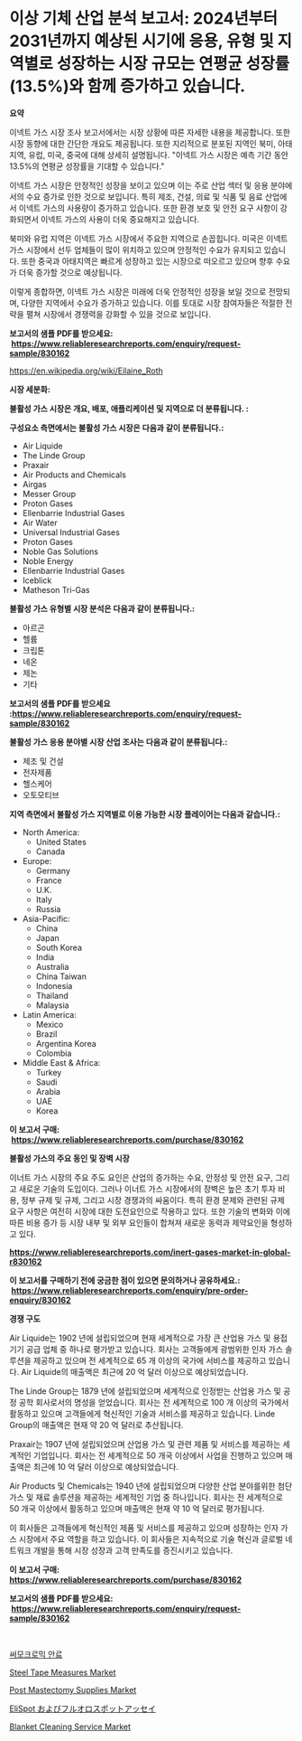<p><h1>이상 기체 산업 분석 보고서: 2024년부터 2031년까지 예상된 시기에 응용, 유형 및 지역별로 성장하는 시장 규모는 연평균 성장률(13.5%)와 함께 증가하고 있습니다.</h1></p><p><strong>요약</strong></p>
<p><p>이넥트 가스 시장 조사 보고서에서는 시장 상황에 따른 자세한 내용을 제공합니다. 또한 시장 동향에 대한 간단한 개요도 제공됩니다. 또한 지리적으로 분포된 지역인 북미, 아태지역, 유럽, 미국, 중국에 대해 상세히 설명됩니다. "이넥트 가스 시장은 예측 기간 동안 13.5%의 연평균 성장률을 기대할 수 있습니다." </p><p>이넥트 가스 시장은 안정적인 성장을 보이고 있으며 이는 주로 산업 섹터 및 응용 분야에서의 수요 증가로 인한 것으로 보입니다. 특히 제조, 건설, 의료 및 식품 및 음료 산업에서 이넥트 가스의 사용량이 증가하고 있습니다. 또한 환경 보호 및 안전 요구 사항이 강화되면서 이넥트 가스의 사용이 더욱 중요해지고 있습니다.</p><p>북미와 유럽 지역은 이넥트 가스 시장에서 주요한 지역으로 손꼽힙니다. 미국은 이넥트 가스 시장에서 선두 업체들이 많이 위치하고 있으며 안정적인 수요가 유지되고 있습니다. 또한 중국과 아태지역은 빠르게 성장하고 있는 시장으로 떠오르고 있으며 향후 수요가 더욱 증가할 것으로 예상됩니다.</p><p>이렇게 종합하면, 이넥트 가스 시장은 미래에 더욱 안정적인 성장을 보일 것으로 전망되며, 다양한 지역에서 수요가 증가하고 있습니다. 이를 토대로 시장 참여자들은 적절한 전략을 펼쳐 시장에서 경쟁력을 강화할 수 있을 것으로 보입니다.</p></p>
<p><strong>보고서의 샘플 PDF를 받으세요: &nbsp;<a href="https://www.reliableresearchreports.com/enquiry/request-sample/830162">https://www.reliableresearchreports.com/enquiry/request-sample/830162</a></strong></p>
<p><a href="https://en.wikipedia.org/wiki/Eilaine_Roth">https://en.wikipedia.org/wiki/Eilaine_Roth</a></p>
<p><strong>시장 세분화:</strong></p>
<p><strong> 불활성 가스 시장은 개요, 배포, 애플리케이션 및 지역으로 더 분류됩니다. :</strong></p>
<p><strong>구성요소 측면에서는 불활성 가스 시장은 다음과 같이 분류됩니다.:</strong></p>
<p><ul><li>Air Liquide</li><li>The Linde Group</li><li>Praxair</li><li>Air Products and Chemicals</li><li>Airgas</li><li>Messer Group</li><li>Proton Gases</li><li>Ellenbarrie Industrial Gases</li><li>Air Water</li><li>Universal Industrial Gases</li><li>Proton Gases</li><li>Noble Gas Solutions</li><li>Noble Energy</li><li>Ellenbarrie Industrial Gases</li><li>Iceblick</li><li>Matheson Tri-Gas</li></ul></p>
<p><strong> 불활성 가스 유형별 시장 분석은 다음과 같이 분류됩니다.:</strong></p>
<p><ul><li>아르곤</li><li>헬륨</li><li>크립톤</li><li>네온</li><li>제논</li><li>기타</li></ul></p>
<p><strong>보고서의 샘플 PDF를 받으세요 :<a href="https://www.reliableresearchreports.com/enquiry/request-sample/830162">https://www.reliableresearchreports.com/enquiry/request-sample/830162</a></strong></p>
<p><strong> 불활성 가스 응용 분야별 시장 산업 조사는 다음과 같이 분류됩니다.:</strong></p>
<p><ul><li>제조 및 건설</li><li>전자제품</li><li>헬스케어</li><li>오토모티브</li></ul></p>
<p><strong>지역 측면에서 불활성 가스 지역별로 이용 가능한 시장 플레이어는 다음과 같습니다.:</strong></p>
<p><ul>
    <li>
        North America:
        <ul>
            <li>United States</li>
            <li>Canada</li>
        </ul>
    </li>
    <li>
        Europe:
        <ul>
            <li>Germany</li>
            <li>France</li>
            <li>U.K.</li>
            <li>Italy</li>
            <li>Russia</li>
        </ul>
    </li>
    <li>
        Asia-Pacific:
        <ul>
            <li>China</li>
            <li>Japan</li>
            <li>South Korea</li>
            <li>India</li>
            <li>Australia</li>
            <li>China Taiwan</li>
            <li>Indonesia</li>
            <li>Thailand</li>
            <li>Malaysia</li>
        </ul>
    </li>
    <li>
        Latin America:
        <ul>
            <li>Mexico</li>
            <li>Brazil</li>
            <li>Argentina Korea</li>
            <li>Colombia</li>
        </ul>
    </li>
    <li>
        Middle East & Africa:
        <ul>
            <li>Turkey</li>
            <li>Saudi</li>
            <li>Arabia</li>
            <li>UAE</li>
            <li>Korea</li>
        </ul>
    </li>
    </ul></p>
<p><strong>이 보고서 구매: &nbsp;<a href="https://www.reliableresearchreports.com/purchase/830162">https://www.reliableresearchreports.com/purchase/830162</a></strong></p>
<p><strong>불활성 가스의 주요 동인 및 장벽 시장</strong></p>
<p><p>이너트 가스 시장의 주요 주도 요인은 산업의 증가하는 수요, 안정성 및 안전 요구, 그리고 새로운 기술의 도입이다. 그러나 이너트 가스 시장에서의 장벽은 높은 초기 투자 비용, 정부 규제 및 규제, 그리고 시장 경쟁과의 싸움이다. 특히 환경 문제와 관련된 규제 요구 사항은 여전히 시장에 대한 도전요인으로 작용하고 있다. 또한 기술의 변화와 이에 따른 비용 증가 등 시장 내부 및 외부 요인들이 합쳐져 새로운 동력과 제약요인을 형성하고 있다.</p></p>
<p><strong><a href="https://www.reliableresearchreports.com/inert-gases-market-in-global-r830162">https://www.reliableresearchreports.com/inert-gases-market-in-global-r830162</a></strong></p>
<p><strong>이 보고서를 구매하기 전에 궁금한 점이 있으면 문의하거나 공유하세요.: &nbsp;<a href="https://www.reliableresearchreports.com/enquiry/pre-order-enquiry/830162">https://www.reliableresearchreports.com/enquiry/pre-order-enquiry/830162</a></strong></p>
<p><strong>경쟁 구도</strong></p>
<p><p>Air Liquide는 1902 년에 설립되었으며 현재 세계적으로 가장 큰 산업용 가스 및 용접 기기 공급 업체 중 하나로 평가받고 있습니다. 회사는 고객들에게 광범위한 인자 가스 솔루션을 제공하고 있으며 전 세계적으로 65 개 이상의 국가에 서비스를 제공하고 있습니다. Air Liquide의 매출액은 최근에 20 억 달러 이상으로 예상되었습니다.</p><p>The Linde Group는 1879 년에 설립되었으며 세계적으로 인정받는 산업용 가스 및 공정 공학 회사로서의 명성을 얻었습니다. 회사는 전 세계적으로 100 개 이상의 국가에서 활동하고 있으며 고객들에게 혁신적인 기술과 서비스를 제공하고 있습니다. Linde Group의 매출액은 현재 약 20 억 달러로 추산됩니다.</p><p>Praxair는 1907 년에 설립되었으며 산업용 가스 및 관련 제품 및 서비스를 제공하는 세계적인 기업입니다. 회사는 전 세계적으로 50 개국 이상에서 사업을 진행하고 있으며 매출액은 최근에 10 억 달러 이상으로 예상되었습니다.</p><p>Air Products 및 Chemicals는 1940 년에 설립되었으며 다양한 산업 분야를위한 첨단 가스 및 재료 솔루션을 제공하는 세계적인 기업 중 하나입니다. 회사는 전 세계적으로 50 개국 이상에서 활동하고 있으며 매출액은 현재 약 10 억 달러로 평가됩니다.</p><p>이 회사들은 고객들에게 혁신적인 제품 및 서비스를 제공하고 있으며 성장하는 인자 가스 시장에서 주요 역할을 하고 있습니다. 이 회사들은 지속적으로 기술 혁신과 글로벌 네트워크 개발을 통해 시장 성장과 고객 만족도를 증진시키고 있습니다.</p></p>
<p><strong>이 보고서 구매: &nbsp; <a href="https://www.reliableresearchreports.com/purchase/830162">https://www.reliableresearchreports.com/purchase/830162</a></strong></p>
<p><strong>보고서의 샘플 PDF를 받으세요: &nbsp;<a href="https://www.reliableresearchreports.com/enquiry/request-sample/830162">https://www.reliableresearchreports.com/enquiry/request-sample/830162</a></strong><strong></strong></p>
<p>&nbsp;</p>
<p><p><a href="https://github.com/shampaakter36/Market-Research-Report-List-2/blob/main/350979324161.md">써모크로믹 안료</a></p><p><a href="https://medium.com/@jeancoleman732/exploring-steel-tape-measures-market-dynamics-global-trends-and-future-growth-prospects-2024-b68ddc0bfd93">Steel Tape Measures Market</a></p><p><a href="https://medium.com/@elizbethsmithb208/exploring-post-mastectomy-supplies-market-dynamics-global-trends-and-future-growth-prospects-2024-31a6b1481fd5">Post Mastectomy Supplies Market</a></p><p><a href="https://github.com/TerrellConn/Market-Research-Report-List-2/blob/main/645700617284.md">EliSpot およびフルオロスポットアッセイ</a></p><p><a href="https://issuu.com/reportprime-2/docs/blanket-cleaning-service-market-size-2030.pptx">Blanket Cleaning Service Market</a></p></p>